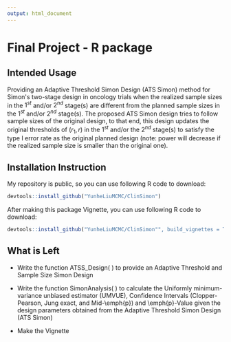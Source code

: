 ```yaml
---
output: html_document
---
```


# Final Project - R package

## Intended Usage
Providing an Adaptive Threshold Simon Design (ATS Simon) method for Simon's 
two-stage design in oncology trials when the realized sample sizes in the $1^{st}$ 
and/or $2^{nd}$ stage(s) are different from the planned sample sizes in the $1^{st}$ 
and/or $2^{nd}$ stage(s). The proposed ATS Simon design tries to follow 
sample sizes of the original design, to that end, this design updates the original
thresholds of $(r_1, r)$ in the $1^{st}$ and/or the $2^{nd}$ stage(s) to satisfy the 
type I error rate as the original planned design (note: power will decrease if the
realized sample size is smaller than the original one).

## Installation Instruction

My repository is public, so you can use following R code to download:   
```r
devtools::install_github("YunheLiuMCMC/ClinSimon")
```
After making this package Vignette, you can use following R code to download:
```r
devtools::install_github("YunheLiuMCMC/ClinSimon"", build_vignettes = TRUE)
```

## What is Left

- Write the function ATSS_Design( ) to provide an Adaptive Threshold and Sample Size Simon Design

- Write the function SimonAnalysis( ) to calculate the Uniformly minimum-variance
unbiased estimator (UMVUE), Confidence Intervals (Clopper-Pearson, Jung exact, and Mid-\emph{p}) and \emph{p}-Value given the design parameters obtained from the Adaptive Threshold Simon Design (ATS Simon)

- Make the Vignette
